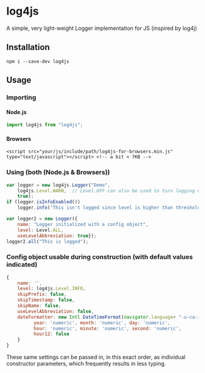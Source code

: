 # log4js

A simple, very light-weight Logger implementation for JS (inspired by log4j)

## Installation

```
npm i --save-dev log4js
```

## Usage
### Importing
#### Node.js
```javascript
import log4js from "log4js";
```
#### Browsers
```
<script src="your/js/include/path/log4js-for-browsers.min.js" type="text/javascript"></script> <!-- a bit < 7KB -->
```

### Using (both (Node.js & Browsers))
```javascript
var logger = new log4js.Logger("Demo", 
	log4js.Level.WARN,  // Level.OFF can also be used to turn logging off completely
	true);
if (logger.isInfoEnabled())
	logger.info("This isn't logged since level is higher than threshold set");

var logger2 = new Logger({
	name: "Logger initialized with a config object",
	level: Level.ALL,
	useLevelAbbreviation: true});
logger2.all("This is logged");
```

### Config object usable during construction (with default values indicated)
```javascript
{
	name: '',
	level: log4js.Level.INFO,
	skipPrefix: false,
	skipTimestamp: false,
	skipName: false,
	useLevelAbbreviation: false,
	dateFormatter: new Intl.DateTimeFormat(navigator.language+ "-u-ca-iso8601", {
		  year: 'numeric', month: 'numeric', day: 'numeric',
		  hour: 'numeric', minute: 'numeric', second: 'numeric',
		  hour12: false
	}
}
```
These same settings can be passed in, in this exact order, as individual constructor parameters, which frequently results in less typing.
